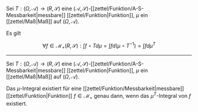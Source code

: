 Sei $T : (\Omega, \mathcal{A}) \to (R, \mathscr{S})$ eine $(\mathcal{A}, \mathscr{S})$-[[zettel/Funktion/A-S-Messbarkeit|messbare]] [[zettel/Funktion|Funktion]], $\mu$ ein [[zettel/Maß|Maß]] auf $(\Omega, \mathcal{A})$.

Es gilt

$$
	\forall f \in \mathcal{M}_+ (R, \mathscr{S}) : \int f \circ T d\mu = \int f d(\mu \circ T^{-1}) = \int f d\mu^T
$$

---

Sei $T : (\Omega, \mathcal{A}) \to (R, \mathscr{S})$ eine $(\mathcal{A}, \mathscr{S})$-[[zettel/Funktion/A-S-Messbarkeit|messbare]] [[zettel/Funktion|Funktion]], $\mu$ ein [[zettel/Maß|Maß]] auf $(\Omega, \mathcal{A})$.

Das $\mu$-Integral existiert für eine [[zettel/Funktion/Messbarkeit|messbare]] [[zettel/Funktion|Funktion]] $f \in \mathcal{M}_+$ genau dann, wenn das $\mu^T$-Integral von $f$ existiert.